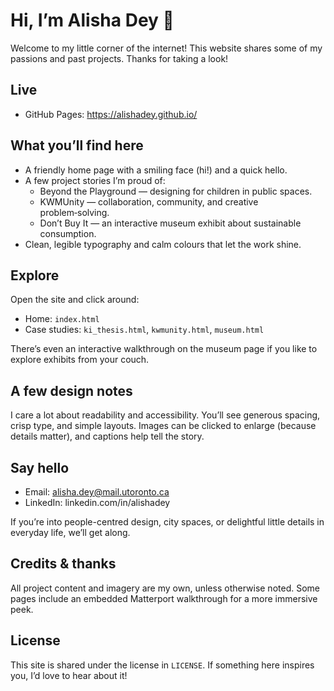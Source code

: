 # Hi, I’m Alisha Dey 👋

Welcome to my little corner of the internet! This website shares some of my passions and past projects. Thanks for taking a look!

## Live

- GitHub Pages: https://alishadey.github.io/

## What you’ll find here

- A friendly home page with a smiling face (hi!) and a quick hello.
- A few project stories I’m proud of:
  - Beyond the Playground — designing for children in public spaces.
  - KWMUnity — collaboration, community, and creative problem‑solving.
  - Don’t Buy It — an interactive museum exhibit about sustainable consumption.
- Clean, legible typography and calm colours that let the work shine.

## Explore

Open the site and click around:
- Home: `index.html`
- Case studies: `ki_thesis.html`, `kwmunity.html`, `museum.html`

There’s even an interactive walkthrough on the museum page if you like to explore exhibits from your couch.

## A few design notes

I care a lot about readability and accessibility. You’ll see generous spacing, crisp type, and simple layouts. Images can be clicked to enlarge (because details matter), and captions help tell the story.

## Say hello

- Email: alisha.dey@mail.utoronto.ca
- LinkedIn: linkedin.com/in/alishadey

If you’re into people-centred design, city spaces, or delightful little details in everyday life, we’ll get along.

## Credits & thanks

All project content and imagery are my own, unless otherwise noted. Some pages include an embedded Matterport walkthrough for a more immersive peek.

## License

This site is shared under the license in `LICENSE`. If something here inspires you, I’d love to hear about it!

